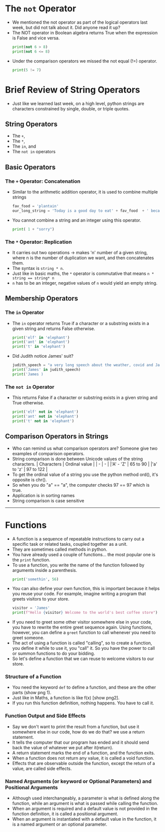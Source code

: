 # The `not` Operator

- We mentioned the not operator as part of the logical operators last week, but did not talk about it. Did anyone read it up?
- The NOT operator in Boolean algebra returns True when the expression is False and vice versa.
  ```python
  print(not 6 > 8)
  print(not 6 <= 8)
  ```
- Under the comparison operators we missed the not equal (!=) operator.
  ```python
  print(5 != 7)
  ```

# Brief Review of String Operators

- Just like we learned last week, on a high level, python strings are characters constrained by single, double, or triple quotes.

## String Operators

- The `+`,
- The `*`,
- The `in`, and
- The `not in` operators

## Basic Operators

### The `+` Operator: Concatenation

- Similar to the arithmetic addition operator, it is used to combine multiple strings

  ```python
  fav_food = 'plantain'
  our_long_string = 'Today is a good day to eat' + fav_food  + ' because it is my birthday'
  ```

- You cannot combine a string and an integer using this operator.
  ```python
  print( 1 + "sorry")
  ```

### The `*` Operator: Replication

- It carries out two operations -> makes 'n' number of a given string, where n is the number of duplication we want, and then concatenates them.
- The syntax is `string * n`.
- Just like in basic maths, the `*` operator is commutative that means `n * string == string* n`
- `n` has to be an integer, negative values of `n` would yield an empty string.

## Membership Operators

### The `in` Operator

- The `in` operator returns True if a character or a substring exists in a given string and returns False otherwise.
  ```python
  print('elf' in 'elephant')
  print('ant' in 'elephant')
  print('t' in 'elephant')
  ```
- Did Judith notice James' suit?
  ```python
  judith_speech = "a very long speech about the weather, covid and James' suit"
  print('James' in judith_speech)
  print('James )
  ```

### The `not in` Operator

- This returns False if a character or substring exists in a given string and True otherwise.
  ```python
  print('elf' not in 'elephant')
  print('ant' not in 'elephant')
  print('t' not in 'elephant')
  ```

## Comparison Operators in Strings

- Who can remind us what comparison operators are? Someone give two examples of comparison operators.
- String comparison is done between Unicode values of the string characters.
  | Characters | Ordinal value |
  | - | - |
  |'A' - 'Z' | 65 to 90 |
  |'a' to 'z' | 97 to 122 |
- To get the ordinal value of a string you use the python method ord(), it's opposite is chr().
- So when you do "a" == "a", the computer checks 97 == 97 which is true.
- Application is in sorting names
- String comparison is case sensitive

---

# Functions

- A function is a sequence of repeatable instructions to carry out a specific task or related tasks, coupled together as a unit.
- They are sometimes called methods in python.
- You have already used a couple of functions... the most popular one is the `print` function.
- To use a function, you write the name of the function followed by arguments inside a parenthesis.
  ```python
  print('somethin', 56)
  ```
- You can also define your own function, this is important because it helps you reuse your code. For example, imagine writing a program that greets visitors to your store.
  ```python
  visitor = 'James'
  print(f"Hello {visitor} Welcome to the world's best coffee store")
  ```
- If you need to greet some other visitor somewhere else in your code, you have to rewrite the entire greet sequence again. Using functions, however, you can define a `greet` function to call whenever you need to greet someone.
- The act of using a function is called "calling", so to create a function, you define it while to use it, you "call" it. So you have the power to call or summon functions to do your bidding.
- So let's define a function that we can reuse to welcome visitors to our store.

### Structure of a Function

- You need the keyword `def` to define a function, and these are the other parts (show png 1).
- Just like in Maths, a function is like f(x) [show png2].
- If you run this function definition, nothing happens. You have to call it.

### Function Output and Side Effects

- Say we don't want to print the result from a function, but use it somewhere else in our code, how do we do that? we use a return statement.
- It tells the computer that our program has ended and it should send back the value of whatever we put after it(return).
- A return statement marks the end of a function, and the function exits.
- When a function does not return any value, it is called a void function.
- Effects that are observable outside the function, except the return of a value, are called side effects.

### Named Arguments (or keyword or Optional Parameters) and Positional Arguments

- Although used interchangeably, a parameter is what is defined along the function, while an argument is what is passed while calling the function.
- When an argument is required and a default value is not provided in the function definition, it is called a positional argument.
- When an argument is instantiated with a default value in the function, it is a named argument or an optional parameter.
